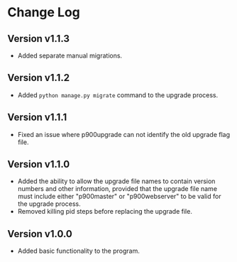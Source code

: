 # Change Log

## Version v1.1.3

- Added separate manual migrations.

## Version v1.1.2

- Added `python manage.py migrate` command to the upgrade process.

## Version v1.1.1

- Fixed an issue where p900upgrade can not identify the old upgrade flag file.

## Version v1.1.0

- Added the ability to allow the upgrade file names to contain version numbers and other information, provided that the upgrade file name must include either "p900master" or "p900webserver" to be valid for the upgrade process.
- Removed killing pid steps before replacing the upgrade file.

## Version v1.0.0

- Added basic functionality to the program.
